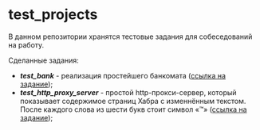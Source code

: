 # test_projects

В данном репозитории хранятся тестовые задания для собеседований на работу. 

Сделанные задания:
- _**test_bank**_ - реализация простейшего банкомата \([ссылка на задание](https://gist.github.com/qweeze/c37cb3bce6ffeac72bb5710c1a2d23f6)\);
- _**test_http_proxy_server**_ - простой http-прокси-сервер, который показывает содержимое страниц Хабра c изменнённым текстом. После каждого слова из шести букв стоит символ «™» \([ссылка на задание](https://github.com/ivelum/job/blob/master/code_challenges/python.md)\);  

